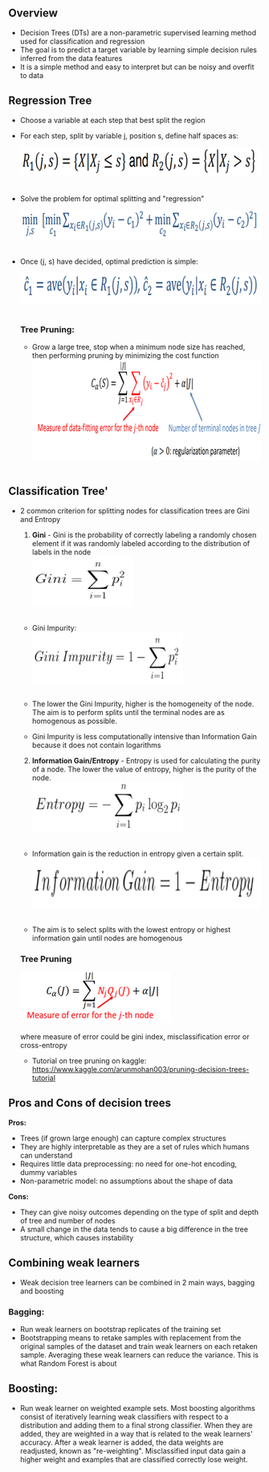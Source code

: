 ## Overview

* Decision Trees (DTs) are a non-parametric supervised learning method used for classification and regression
* The goal is to predict a target variable by learning simple decision rules inferred from the data features
* It is a simple method and easy to interpret but can be noisy and overfit to data

## Regression Tree

* Choose a variable at each step that best split the region
* For each step, split by variable j, position s, define half spaces as:

    <img src="./docs/half_spaces.PNG" width="800" height="60"><br/><br/>

* Solve the problem for optimal splitting and "regression"

    <img src="./docs/reg_min.PNG" width="800" height="60"><br/><br/>

* Once (j, s) have decided, optimal prediction is simple:

    <img src="./docs/reg_tree_pred.PNG" width="800" height="60"><br/><br/>

    ### Tree Pruning:
    * Grow a large tree, stop when a minimum node size has reached, then performing pruning by minimizing the cost function 
        <img src="./docs/reg_tree_prune.PNG" width="800" height="200"><br/><br/>

## Classification Tree'

* 2 common criterion for splitting nodes for classification trees are Gini and Entropy

    1. **Gini** - Gini is the probability of correctly labeling a randomly chosen element if it was randomly labeled according to the distribution of labels in the node  
        <img src="./docs/gini.PNG" width="200" height="100"><br/><br/>

    * Gini Impurity:  
        <img src="./docs/gini_impurity.PNG" width="300" height="100"><br/><br/>

    * The lower the Gini Impurity, higher is the homogeneity of the node. The aim is to perform splits until the terminal nodes are as homogenous as possible.

    * Gini Impurity is less computationally intensive than Information Gain because it does not contain logarithms

    2. **Information Gain/Entropy** - Entropy is used for calculating the purity of a node. The lower the value of entropy, higher is the purity of the node.  
        <img src="./docs/entropy.PNG" width="300" height="100"><br/><br/>

    * Information gain is the reduction in entropy given a certain split.  
        <img src="./docs/info_gain.PNG" width="500" height="100"><br/><br/>

    * The aim is to select splits with the lowest entropy or highest information gain until nodes are homogenous

    ### Tree Pruning
    <img src="./docs/class_tree_pruning.PNG" width="300" height="100"><br/><br/>
    where measure of error could be gini index, misclassification error or cross-entropy

    * Tutorial on tree pruning on kaggle: https://www.kaggle.com/arunmohan003/pruning-decision-trees-tutorial

## Pros and Cons of decision trees  

**Pros:**
* Trees (if grown large enough) can capture complex structures
* They are highly interpretable as they are a set of rules which humans can understand  
* Requires little data preprocessing: no need for one-hot encoding, dummy variables
* Non-parametric model: no assumptions about the shape of data

**Cons:**
* They can give noisy outcomes depending on the type of split and depth of tree and number of nodes
* A small change in the data tends to cause a big difference in the tree structure, which causes instability
  
## Combining weak learners  
* Weak decision tree learners can be combined in 2 main ways, bagging and boosting

### Bagging:
* Run weak learners on bootstrap replicates of the training set
* Bootstrapping means to retake samples with replacement from the original samples of the dataset and train weak learners on each retaken sample. Averaging these weak learners can reduce the variance. This is what Random Forest is about

## Boosting:
* Run weak learner on weighted example sets. Most boosting algorithms consist of iteratively learning weak classifiers with respect to a distribution and adding them to a final strong classifier. When they are added, they are weighted in a way that is related to the weak learners' accuracy. After a weak learner is added, the data weights are readjusted, known as "re-weighting". Misclassified input data gain a higher weight and examples that are classified correctly lose weight.